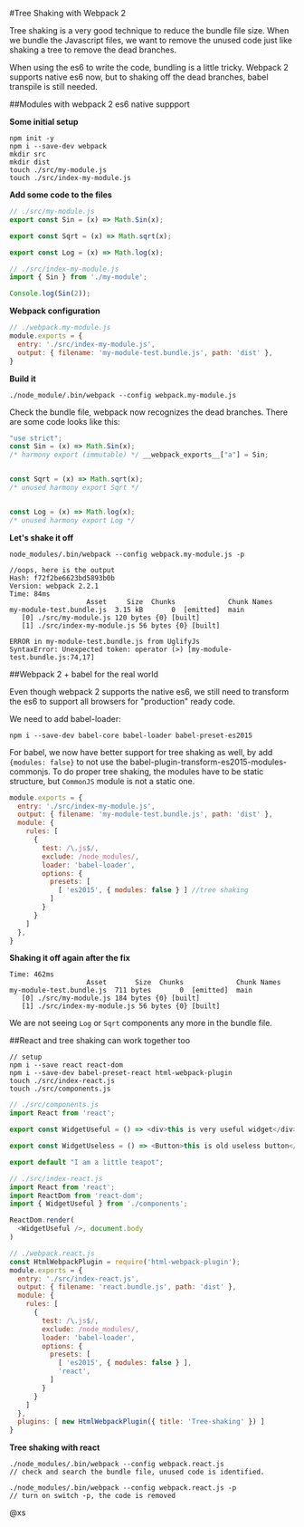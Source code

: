 #Tree Shaking with Webpack 2

Tree shaking is a very good technique to reduce the bundle file size. When we bundle the Javascript files, we want to remove the unused code just like shaking a tree to remove the dead branches.

When using the es6 to write the code, bundling is a little tricky. Webpack 2 supports native es6 now, but to shaking off the dead branches, babel transpile is still needed.

##Modules with webpack 2 es6 native suppport

**Some initial setup**

```
npm init -y
npm i --save-dev webpack
mkdir src
mkdir dist
touch ./src/my-module.js
touch ./src/index-my-module.js
```

**Add some code to the files**

```Javascript
// ./src/my-module.js
export const Sin = (x) => Math.Sin(x);

export const Sqrt = (x) => Math.sqrt(x);

export const Log = (x) => Math.log(x);

// ./src/index-my-module.js
import { Sin } from './my-module';

Console.log(Sin(2));
```

**Webpack configuration**

```Javascript
// ./webpack.my-module.js
module.exports = {
  entry: './src/index-my-module.js',
  output: { filename: 'my-module-test.bundle.js', path: 'dist' },
}
```

**Build it**

```
./node_module/.bin/webpack --config webpack.my-module.js
```

Check the bundle file, webpack now recognizes the dead branches. There are some code looks like this:

```Javascript
"use strict";
const Sin = (x) => Math.Sin(x);
/* harmony export (immutable) */ __webpack_exports__["a"] = Sin;


const Sqrt = (x) => Math.sqrt(x);
/* unused harmony export Sqrt */


const Log = (x) => Math.log(x);
/* unused harmony export Log */
```

**Let's shake it off**

```
node_modules/.bin/webpack --config webpack.my-module.js -p

//oops, here is the output
Hash: f72f2be6623bd5893b0b
Version: webpack 2.2.1
Time: 84ms
                   Asset     Size  Chunks             Chunk Names
my-module-test.bundle.js  3.15 kB       0  [emitted]  main
   [0] ./src/my-module.js 120 bytes {0} [built]
   [1] ./src/index-my-module.js 56 bytes {0} [built]

ERROR in my-module-test.bundle.js from UglifyJs
SyntaxError: Unexpected token: operator (>) [my-module-test.bundle.js:74,17]

```


##Webpack 2 + babel for the real world

Even though webpack 2 supports the native es6, we still need to transform the es6 to support all browsers for "production" ready code.

We need to add babel-loader:

```
npm i --save-dev babel-core babel-loader babel-preset-es2015
```

For babel, we now have better support for tree shaking as well, by add ```{modules: false}``` to not use the babel-plugin-transform-es2015-modules-commonjs. To do proper tree shaking, the modules have to be static structure, but ```CommonJS``` module is not a static one.

```Javascript
module.exports = {
  entry: './src/index-my-module.js',
  output: { filename: 'my-module-test.bundle.js', path: 'dist' },
  module: {
    rules: [
      {
        test: /\.js$/,
        exclude: /node_modules/,
        loader: 'babel-loader',
        options: { 
          presets: [ 
            [ 'es2015', { modules: false } ] //tree shaking
          ] 
        }
      }
    ]
  },
}
```

**Shaking it off again after the fix**

```node_modules/.bin/webpack --config webpack.my-module.js -p
Time: 462ms
                   Asset       Size  Chunks             Chunk Names
my-module-test.bundle.js  711 bytes       0  [emitted]  main
   [0] ./src/my-module.js 184 bytes {0} [built]
   [1] ./src/index-my-module.js 56 bytes {0} [built]
```

We are not seeing ```Log``` or ```Sqrt``` components any more in the bundle file.

##React and tree shaking can work together too

```
// setup
npm i --save react react-dom
npm i --save-dev babel-preset-react html-webpack-plugin
touch ./src/index-react.js
touch ./src/components.js
```

```Javascript
// ./src/components.js
import React from 'react';

export const WidgetUseful = () => <div>this is very useful widget</div>;

export const WidgetUseless = () => <Button>this is old useless button</Button>;

export default "I am a little teapot";

```

```Javascript
// ./src/index-react.js
import React from 'react';
import ReactDom from 'react-dom';
import { WidgetUseful } from './components'; 

ReactDom.render(
  <WidgetUseful />, document.body
)

```

```Javascript
// ./webpack.react.js
const HtmlWebpackPlugin = require('html-webpack-plugin');
module.exports = {
  entry: './src/index-react.js',
  output: { filename: 'react.bundle.js', path: 'dist' },
  module: {
    rules: [
      {
        test: /\.js$/,
        exclude: /node_modules/,
        loader: 'babel-loader',
        options: { 
          presets: [ 
            [ 'es2015', { modules: false } ],
            'react',
          ] 
        }
      }
    ]
  },
  plugins: [ new HtmlWebpackPlugin({ title: 'Tree-shaking' }) ]
}
```

**Tree shaking with react**

```
./node_modules/.bin/webpack --config webpack.react.js
// check and search the bundle file, unused code is identified.

./node_modules/.bin/webpack --config webpack.react.js -p
// turn on switch -p, the code is removed
```

@xs
